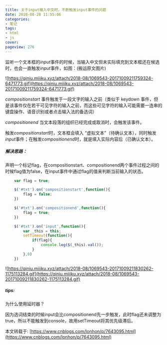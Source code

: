 ```yaml
---
title: 关于input输入中文时，不断触发input事件的问题
date: 2018-08-28 11:55:06
categories:
- 笔记
tags:
- html
- js
cover: 
pageview: 276
---
```


监听一个文本框的*input*事件的时候，当输入中文但未实际填充到文本框还在候选时，也会一直触发*input*事件，如图：(搬运原文图片)

![https://qiniu.miiiku.xyz/attach/2018-08/1069543-20171009211759324-6471773.gif](https://qiniu.miiiku.xyz/attach/2018-08/1069543-20171009211759324-6471773.gif)

*compositionstart*  事件触发于一段文字的输入之前（类似于 keydown 事件，但是该事件仅在若干可见字符的输入之前，而这些可见字符的输入可能需要一连串的键盘操作、语音识别或者点击输入法的备选词）

*compositionend* 当文本段落的组织已经完成或取消时，会触发该事件。

触发*compositionstart*时，文本框会填入 “虚拟文本”（待确认文本），同时触发*input*事件；在触发*compositionend*时，就是填入实际内容后（已确认文本）。

##### 解决思路：

声明一个标记flag，在compositionstart、compositionend两个事件过程之间的时候flag值为false，在input事件中通过flag的值来判断当前输入的状态。

``` js
    var flag = true;

    $('#txt').on('compositionstart',function(){
        flag = false;
    })

    $('#txt').on('compositionend',function(){
        flag = true;
    })

    $('#txt').on('input',function(){
        var _this = this;
        setTimeout(function(){
            if(flag){
                console.log($(_this).val());
            }
        },0)
    })
```

![https://qiniu.miiiku.xyz/attach/2018-08/1069543-20171009211830262-1175113284.gif](https://qiniu.miiiku.xyz/attach/2018-08/1069543-20171009211830262-1175113284.gif)

##### tips:

为什么使用延时器？

因为选词结束的时候input会比compositionend先一步触发，此时flag还未调整为true，所以不能触发到console，故用setTimeout将其优先级滞后。

本文转载于: [https://www.cnblogs.com/lonhon/p/7643095.html](https://www.cnblogs.com/lonhon/p/7643095.html)



